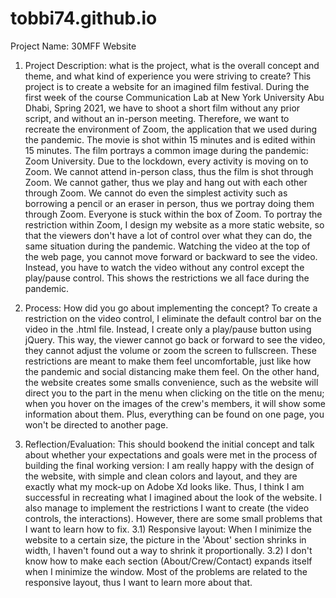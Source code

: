 # tobbi74.github.io

Project Name: 
30MFF Website

1) Project Description: what is the project, what is the overall concept and theme, and what kind of experience you were striving to create?
    This project is to create a website for an imagined film festival. During the first week of the course Communication Lab at New York University Abu Dhabi, Spring 2021, we have to shoot a short film without any prior script, and without an in-person meeting. Therefore, we want to recreate the environment of Zoom, the application that we used during the pandemic. The movie is shot within 15 minutes and is edited within 15 minutes.
    The film portrays a common image during the pandemic: Zoom University. Due to the lockdown, every activity is moving on to Zoom. We cannot attend in-person class, thus the film is shot through Zoom. We cannot gather, thus we play and hang out with each other through Zoom. We cannot do even the simplest activity such as borrowing a pencil or an eraser in person, thus we portray doing them through Zoom. Everyone is stuck within the box of Zoom.
    To portray the restriction within Zoom, I design my website as a more static website, so that the viewers don't have a lot of control over what they can do, the same situation during the pandemic. Watching the video at the top of the web page, you cannot move forward or backward to see the video. Instead, you have to watch the video without any control except the play/pause control. This shows the restrictions we all face during the pandemic.
   
2) Process: How did you go about implementing the concept?
    To create a restriction on the video control, I eliminate the default control bar on the video in the .html file. Instead, I create only a play/pause button using jQuery. This way, the viewer cannot go back or forward to see the video, they cannot adjust the volume or zoom the screen to fullscreen. These restrictions are meant to make them feel uncomfortable, just like how the pandemic and social distancing make them feel. 
    On the other hand, the website creates some smalls convenience, such as the website will direct you to the part in the menu when clicking on the title on the menu; when you hover on the images of the crew's members, it will show some information about them. Plus, everything can be found on one page, you won't be directed to another page. 

3) Reflection/Evaluation: This should bookend the initial concept and talk about whether your expectations and goals were met in the process of building the final working version:
    I am really happy with the design of the website, with simple and clean colors and layout, and they are exactly what my mock-up on Adobe Xd looks like. Thus, I think I am successful in recreating what I imagined about the look of the website. I also manage to implement the restrictions I want to create (the video controls, the interactions).
    However, there are some small problems that I want to learn how to fix.
    3.1) Responsive layout: When I minimize the website to a certain size, the picture in the 'About' section shrinks in width, I haven't found out a way to shrink it proportionally. 
    3.2) I don't know how to make each section (About/Crew/Contact) expands itself when I minimize the window. 
    Most of the problems are related to the responsive layout, thus I want to learn more about that.
